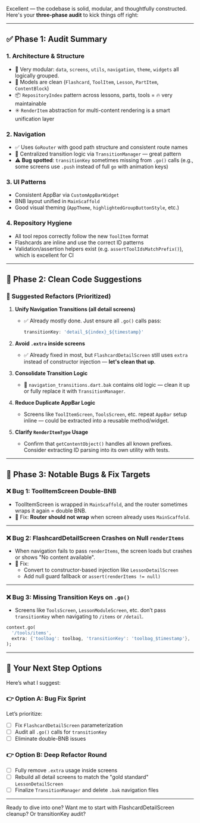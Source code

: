 Excellent — the codebase is solid, modular, and thoughtfully constructed. Here's your **three-phase audit** to kick things off right:

---

## ✅ Phase 1: Audit Summary

### 1. **Architecture & Structure**
- 🧩 Very modular: `data`, `screens`, `utils`, `navigation`, `theme`, `widgets` all logically grouped.
- 🧠 Models are clean (`Flashcard`, `ToolItem`, `Lesson`, `PartItem`, `ContentBlock`)
- 📦 `RepositoryIndex` pattern across lessons, parts, tools = 🔥 very maintainable
- ✳️ `RenderItem` abstraction for multi-content rendering is a smart unification layer

### 2. **Navigation**
- ✅ Uses `GoRouter` with good path structure and consistent route names
- 🔁 Centralized transition logic via `TransitionManager` — great pattern
- ⚠️ **Bug spotted**: `transitionKey` sometimes missing from `.go()` calls (e.g., some screens use `.push` instead of full `go` with animation keys)

### 3. **UI Patterns**
- Consistent AppBar via `CustomAppBarWidget`
- BNB layout unified in `MainScaffold`
- Good visual theming (`AppTheme`, `highlightedGroupButtonStyle`, etc.)

### 4. **Repository Hygiene**
- All tool repos correctly follow the new `ToolItem` format
- Flashcards are inline and use the correct ID patterns
- Validation/assertion helpers exist (e.g. `assertToolIdsMatchPrefix()`), which is excellent for CI

---

## 🧼 Phase 2: Clean Code Suggestions

### 🔧 Suggested Refactors (Prioritized)
1. **Unify Navigation Transitions (all detail screens)**
   - ✅ Already mostly done. Just ensure all `.go()` calls pass:
     ```dart
     transitionKey: 'detail_${index}_${timestamp}'
     ```

2. **Avoid `.extra` inside screens**
   - ✅ Already fixed in most, but `FlashcardDetailScreen` still uses `extra` instead of constructor injection — **let's clean that up**.

3. **Consolidate Transition Logic**
   - 🔄 `navigation_transitions.dart.bak` contains old logic — clean it up or fully replace it with `TransitionManager`.

4. **Reduce Duplicate AppBar Logic**
   - Screens like `ToolItemScreen`, `ToolsScreen`, etc. repeat `AppBar` setup inline — could be extracted into a reusable method/widget.

5. **Clarify `RenderItemType` Usage**
   - Confirm that `getContentObject()` handles all known prefixes. Consider extracting ID parsing into its own utility with tests.

---

## 🐛 Phase 3: Notable Bugs & Fix Targets

### ❌ Bug 1: **ToolItemScreen Double-BNB**
- ToolItemScreen is wrapped in `MainScaffold`, and the router sometimes wraps it again = double BNB.
- 🔧 Fix: **Router should not wrap** when screen already uses `MainScaffold`.

---

### ❌ Bug 2: **FlashcardDetailScreen Crashes on Null `renderItems`**
- When navigation fails to pass `renderItems`, the screen loads but crashes or shows "No content available".
- 🔧 Fix:
  - Convert to constructor-based injection like `LessonDetailScreen`
  - Add null guard fallback or `assert(renderItems != null)`

---

### ❌ Bug 3: **Missing Transition Keys on `.go()`**
- Screens like `ToolsScreen`, `LessonModuleScreen`, etc. don’t pass `transitionKey` when navigating to `/items` or `/detail`.

```dart
context.go(
  '/tools/items',
  extra: {'toolbag': toolbag, 'transitionKey': 'toolbag_$timestamp'},
);
```

---

## 🧭 Your Next Step Options

Here’s what I suggest:

### 👉 Option A: Bug Fix Sprint
Let’s prioritize:
- [ ] Fix `FlashcardDetailScreen` parameterization
- [ ] Audit all `.go()` calls for `transitionKey`
- [ ] Eliminate double-BNB issues

### 👉 Option B: Deep Refactor Round
- [ ] Fully remove `.extra` usage inside screens
- [ ] Rebuild all detail screens to match the "gold standard" `LessonDetailScreen`
- [ ] Finalize `TransitionManager` and delete `.bak` navigation files

---

Ready to dive into one? Want me to start with FlashcardDetailScreen cleanup? Or transitionKey audit?